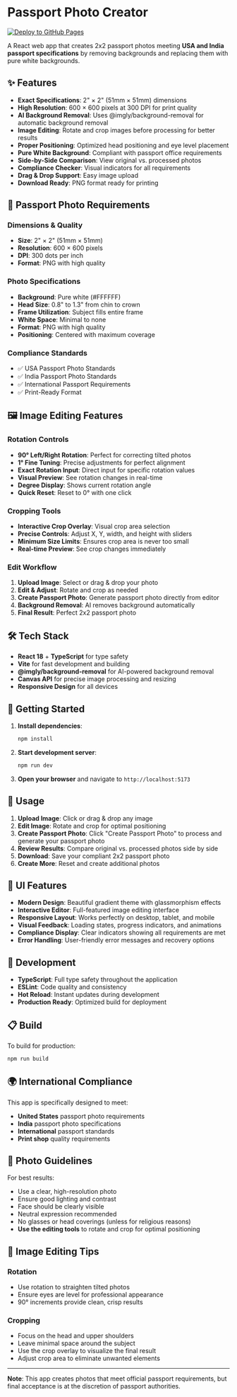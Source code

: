 # Passport Photo Creator

[![Deploy to GitHub Pages](https://github.com/navneet-g/removebg/workflows/Deploy%20to%20GitHub%20Pages/badge.svg)](https://github.com/navneet-g/removebg/actions)

A React web app that creates 2x2 passport photos meeting **USA and India passport specifications** by removing backgrounds and replacing them with pure white backgrounds.

<!-- Updated for removebg repository -->

## ✨ Features

- **Exact Specifications**: 2" × 2" (51mm × 51mm) dimensions
- **High Resolution**: 600 × 600 pixels at 300 DPI for print quality
- **AI Background Removal**: Uses @imgly/background-removal for automatic background removal
- **Image Editing**: Rotate and crop images before processing for better results
- **Proper Positioning**: Optimized head positioning and eye level placement
- **Pure White Background**: Compliant with passport office requirements
- **Side-by-Side Comparison**: View original vs. processed photos
- **Compliance Checker**: Visual indicators for all requirements
- **Drag & Drop Support**: Easy image upload
- **Download Ready**: PNG format ready for printing

## 🎯 Passport Photo Requirements

### Dimensions & Quality
- **Size**: 2" × 2" (51mm × 51mm)
- **Resolution**: 600 × 600 pixels
- **DPI**: 300 dots per inch
- **Format**: PNG with high quality

### Photo Specifications
- **Background**: Pure white (#FFFFFF)
- **Head Size**: 0.8" to 1.3" from chin to crown
- **Frame Utilization**: Subject fills entire frame
- **White Space**: Minimal to none
- **Format**: PNG with high quality
- **Positioning**: Centered with maximum coverage

### Compliance Standards
- ✅ USA Passport Photo Standards
- ✅ India Passport Photo Standards
- ✅ International Passport Requirements
- ✅ Print-Ready Format

## 🖼️ Image Editing Features

### **Rotation Controls**
- **90° Left/Right Rotation**: Perfect for correcting tilted photos
- **1° Fine Tuning**: Precise adjustments for perfect alignment
- **Exact Rotation Input**: Direct input for specific rotation values
- **Visual Preview**: See rotation changes in real-time
- **Degree Display**: Shows current rotation angle
- **Quick Reset**: Reset to 0° with one click

### **Cropping Tools**
- **Interactive Crop Overlay**: Visual crop area selection
- **Precise Controls**: Adjust X, Y, width, and height with sliders
- **Minimum Size Limits**: Ensures crop area is never too small
- **Real-time Preview**: See crop changes immediately

### **Edit Workflow**
1. **Upload Image**: Select or drag & drop your photo
2. **Edit & Adjust**: Rotate and crop as needed
3. **Create Passport Photo**: Generate passport photo directly from editor
4. **Background Removal**: AI removes background automatically
5. **Final Result**: Perfect 2x2 passport photo

## 🛠️ Tech Stack

- **React 18** + **TypeScript** for type safety
- **Vite** for fast development and building
- **@imgly/background-removal** for AI-powered background removal
- **Canvas API** for precise image processing and resizing
- **Responsive Design** for all devices

## 🚀 Getting Started

1. **Install dependencies**:
   ```bash
   npm install
   ```

2. **Start development server**:
   ```bash
   npm run dev
   ```

3. **Open your browser** and navigate to `http://localhost:5173`

## 📱 Usage

1. **Upload Image**: Click or drag & drop any image
2. **Edit Image**: Rotate and crop for optimal positioning
3. **Create Passport Photo**: Click "Create Passport Photo" to process and generate your passport photo
4. **Review Results**: Compare original vs. processed photos side by side
5. **Download**: Save your compliant 2x2 passport photo
6. **Create More**: Reset and create additional photos

## 🎨 UI Features

- **Modern Design**: Beautiful gradient theme with glassmorphism effects
- **Interactive Editor**: Full-featured image editing interface
- **Responsive Layout**: Works perfectly on desktop, tablet, and mobile
- **Visual Feedback**: Loading states, progress indicators, and animations
- **Compliance Display**: Clear indicators showing all requirements are met
- **Error Handling**: User-friendly error messages and recovery options

## 🔧 Development

- **TypeScript**: Full type safety throughout the application
- **ESLint**: Code quality and consistency
- **Hot Reload**: Instant updates during development
- **Production Ready**: Optimized build for deployment

## 📋 Build

To build for production:
```bash
npm run build
```

## 🌍 International Compliance

This app is specifically designed to meet:
- **United States** passport photo requirements
- **India** passport photo specifications
- **International** passport standards
- **Print shop** quality requirements

## 📸 Photo Guidelines

For best results:
- Use a clear, high-resolution photo
- Ensure good lighting and contrast
- Face should be clearly visible
- Neutral expression recommended
- No glasses or head coverings (unless for religious reasons)
- **Use the editing tools** to rotate and crop for optimal positioning

## 🎯 Image Editing Tips

### **Rotation**
- Use rotation to straighten tilted photos
- Ensure eyes are level for professional appearance
- 90° increments provide clean, crisp results

### **Cropping**
- Focus on the head and upper shoulders
- Leave minimal space around the subject
- Use the crop overlay to visualize the final result
- Adjust crop area to eliminate unwanted elements

---

**Note**: This app creates photos that meet official passport requirements, but final acceptance is at the discretion of passport authorities.